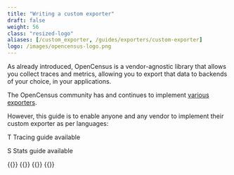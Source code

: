 ```yaml
---
title: "Writing a custom exporter"
draft: false
weight: 56
class: "resized-logo"
aliases: [/custom_exporter, /guides/exporters/custom-exporter]
logo: /images/opencensus-logo.png
---
```


As already introduced, OpenCensus is a vendor-agnostic library that allows you collect traces and metrics, allowing you
to export that data to backends of your choice, in your applications.

The OpenCensus community has and continues to implement [various exporters](/guides/exporters/supported-exporters/).

However, this guide is to enable anyone and any vendor to implement their custom exporter as per languages:

<abbr class="trace-exporter blue white-text">T</abbr> Tracing guide available

<abbr class="stats-exporter teal white-text">S</abbr> Stats guide available

{{<card-exporter target-url="cpp" src="/images/cpp.png" lang="C++" tracing="true" stats="true">}}
{{<card-exporter target-url="go" src="/images/gopher.png" lang="Go" tracing="true" stats="true">}}
{{<card-exporter target-url="java" src="/images/java-icon.png" lang="Java" tracing="true">}}
{{<card-exporter target-url="node.js" src="/images/nodejs.png" lang="Node.js" tracing="true" stats="true">}}
